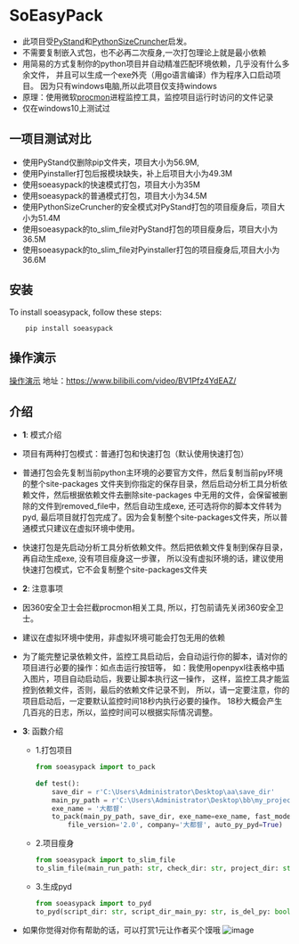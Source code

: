 # SoEasyPack
- 此项目受[PyStand](https://github.com/skywind3000/PyStand "PyStand")和[PythonSizeCruncher](https://github.com/mengdeer589/PythonSizeCruncher "PythonSizeCruncher")启发。
- 不需要复制嵌入式包，也不必再二次瘦身,一次打包理论上就是最小依赖
- 用简易的方式复制你的python项目并自动精准匹配环境依赖，几乎没有什么多余文件，
并且可以生成一个exe外壳（用go语言编译）作为程序入口启动项目。
因为只有windows电脑,所以此项目仅支持windows
- 原理：使用微软[procmon](https://learn.microsoft.com/en-us/sysinternals/downloads/procmon "procmon")进程监控工具，监控项目运行时访问的文件记录
- 仅在windows10上测试过

## 一项目测试对比
 
- 使用PyStand仅删除pip文件夹，项目大小为56.9M,
- 使用Pyinstaller打包后报模块缺失，补上后项目大小为49.3M
- 使用soeasypack的快速模式打包，项目大小为35M
- 使用soeasypack的普通模式打包，项目大小为34.5M
- 使用PythonSizeCruncher的安全模式对PyStand打包的项目瘦身后，项目大小为51.4M
- 使用soeasypack的to_slim_file对PyStand打包的项目瘦身后，项目大小为36.5M
- 使用soeasypack的to_slim_file对Pyinstaller打包的项目瘦身后,项目大小为36.6M

## 安装

To install soeasypack, follow these steps:


```shell
    pip install soeasypack
```
## 操作演示
   [操作演示](https://www.bilibili.com/video/BV1Pfz4YdEAZ/ "操作演示") 地址：https://www.bilibili.com/video/BV1Pfz4YdEAZ/
## 介绍

- **1**: 模式介绍
- 项目有两种打包模式：普通打包和快速打包（默认使用快速打包）
  
- 普通打包会先复制当前python主环境的必要官方文件，然后复制当前py环境的整个site-packages
  文件夹到你指定的保存目录，然后启动分析工具分析依赖文件，然后根据依赖文件去删除site-packages
  中无用的文件，会保留被删除的文件到removed_file中，然后自动生成exe, 还可选将你的脚本文件转为pyd,
  最后项目就打包完成了。因为会复制整个site-packages文件夹，所以普通模式只建议在虚拟环境中使用。
       
- 快速打包是先启动分析工具分析依赖文件。然后把依赖文件复制到保存目录，再自动生成exe, 没有项目瘦身这一步骤，
  所以没有虚拟环境的话，建议使用快速打包模式，它不会复制整个site-packages文件夹
- **2**: 注意事项
- 因360安全卫士会拦截procmon相关工具, 所以，打包前请先关闭360安全卫士。
- 建议在虚拟环境中使用，非虚拟环境可能会打包无用的依赖
- 为了能完整记录依赖文件，监控工具启动后，会自动运行你的脚本，请对你的项目进行必要的操作：如点击运行按钮等，
  如：我使用openpyxl往表格中插入图片，项目自动启动后，我要让脚本执行这一操作，
  这样，监控工具才能监控到依赖文件，否则，最后的依赖文件记录不到，
  所以，请一定要注意，你的项目启动后，一定要默认监控时间18秒内执行必要的操作。
  18秒大概会产生几百兆的日志，所以，监控时间可以根据实际情况调整。
       
- **3**: 函数介绍

    - 1.打包项目
      ```python
      from soeasypack import to_pack
    
      def test():
          save_dir = r'C:\Users\Administrator\Desktop\aa\save_dir'
          main_py_path = r'C:\Users\Administrator\Desktop\bb\my_project\main.py'
          exe_name = '大都督'
          to_pack(main_py_path, save_dir, exe_name=exe_name, fast_mode=True,
              file_version='2.0', company='大都督', auto_py_pyd=True) 
      ```
    - 2.项目瘦身
      ```python
      from soeasypack import to_slim_file
      to_slim_file(main_run_path: str, check_dir: str, project_dir: str = None, monitoring_time=20)
      ```
    - 3.生成pyd
      ```python
      from soeasypack import to_pyd
      to_pyd(script_dir: str, script_dir_main_py: str, is_del_py: bool = False)
      ```
- 如果你觉得对你有帮助的话，可以打赏1元让作者买个馍哦
![image](https://github.com/XMQSVIP/MyImage/blob/main/zhi_wei.png?raw=true)

